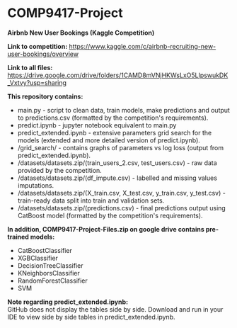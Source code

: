# COMP9417-Project
**Airbnb New User Bookings (Kaggle Competition)**

**Link to competition:**
https://www.kaggle.com/c/airbnb-recruiting-new-user-bookings/overview

**Link to all files:**
https://drive.google.com/drive/folders/1CAMD8mVNjHKWsLxO5LIpswukDK_Vxtvy?usp=sharing

**This repository contains:**
* main.py - script to clean data, train models, make predictions and output to predictions.csv (formatted by the competition's requirements).
* predict.ipynb - jupyter notebook equivalent to main.py
* predict_extended.ipynb - extensive parameters grid search for the models (extended and more detailed version of predict.ipynb).
* /grid_search/ - contains graphs of parameters vs log loss (output from predict_extended.ipynb).
* /datasets/datasets.zip/(train_users_2.csv, test_users.csv) -  raw data provided by the competition.
* /datasets/datasets.zip/(df_impute.csv) - labelled and missing values imputations.
* /datasets/datasets.zip/(X_train.csv, X_test.csv, y_train.csv, y_test.csv) - train-ready data split into train and validation sets.
* /datasets/datasets.zip/(predictions.csv) - final predictions output using CatBoost model (formatted by the competition's requirements).

**In addition, COMP9417-Project-Files.zip on google drive contains pre-trained models:**
* CatBoostClassifier
* XGBClassifier
* DecisionTreeClassifier
* KNeighborsClassifier
* RandomForestClassifier
* SVM

**Note regarding predict_extended.ipynb:**<br/>
GitHub does not display the tables side by side. Download and run in your IDE to view side by side tables in predict_extended.ipynb.

